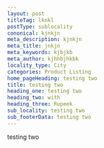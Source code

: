 ```yaml
---
layout: post
titleTag: lknkl
postType: sublocality
cononical: kjnkjn
meta_description: kjnkjn
meta_title: jnkjn
meta_keywords: kjbjkb
meta_author: kjhhbjhkbk
locality_type: City
categories: Product Listing
home_pageHeading: testing two
title: testing two
heading_one: testing two
heading_two: with
heading_three: Rupeek
sub_locality: testing two
sub_footerData: testing two
---
```

testing two